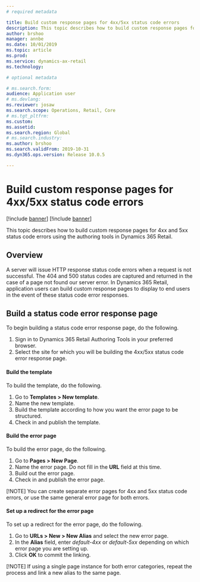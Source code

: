 ```yaml
---
# required metadata

title: Build custom response pages for 4xx/5xx status code errors
description: This topic describes how to build custom response pages for 4xx and 5xx status code errors using the authoring tools in Dynamics 365 Retail.
author: brshoo
manager: annbe
ms.date: 10/01/2019
ms.topic: article
ms.prod: 
ms.service: dynamics-ax-retail
ms.technology: 

# optional metadata

# ms.search.form: 
audience: Application user
# ms.devlang: 
ms.reviewer: josaw
ms.search.scope: Operations, Retail, Core
# ms.tgt_pltfrm: 
ms.custom: 
ms.assetid: 
ms.search.region: Global
# ms.search.industry: 
ms.author: brshoo
ms.search.validFrom: 2019-10-31
ms.dyn365.ops.version: Release 10.0.5

---
```


# Build custom response pages for 4xx/5xx status code errors 

[!include [banner](../includes/preview-banner.md)]
[!include [banner](../includes/banner.md)]

This topic describes how to build custom response pages for 4xx and 5xx status code errors using the authoring tools in Dynamics 365 Retail.

## Overview

A server will issue HTTP response status code errors when a request is not successful. The 404 and 500 status codes are captured and returned in the case of a page not found our server error. In Dynamics 365 Retail, application users can build custom response pages to display to end users in the event of these status code error responses.

## Build a status code error response page
To begin building a status code error response page, do the following.

1. Sign in to Dynamics 365 Retail Authoring Tools in your preferred browser. 
1. Select the site for which you will be building the 4xx/5xx status code error response page. 

#### Build the template

To build the template, do the following.

1. Go to **Templates > New template**.
1. Name the new template.
1. Build the template according to how you want the error page to be structured.
1. Check in and publish the template.

#### Build the error page

To build the error page, do the following.

1. Go to **Pages > New Page**.
1. Name the error page. Do not fill in the **URL** field at this time. 
1. Build out the error page.
1. Check in and publish the error page.

[!NOTE]
You can create separate error pages for 4xx and 5xx status code errors, or use the same general error page for both errors.

#### Set up a redirect for the error page

To set up a redirect for the error page, do the following.

1. Go to **URLs > New > New Alias** and select the new error page.
1. In the **Alias** field, enter *default-4xx* or *default-5xx* depending on which error page you are setting up.
1. Click **OK** to commit the linking.

[!NOTE]
If using a single page instance for both error categories, repeat the process and link a new alias to the same page.

